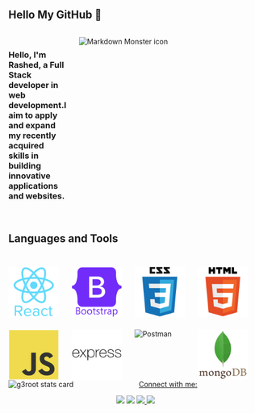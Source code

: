 ## Hello My GitHub 👋
<div style="display:flex;" >

### <p style="text-align:left">Hello, I'm Rashed, a Full Stack developer in web development.I aim to apply and expand my recently acquired skills in building innovative applications and websites.</p>

<img src="https://media.giphy.com/media/q8ld8Sk7WWyY0/giphy.gif"
     alt="Markdown Monster icon"
     style="float: right; margin-left: 25px;" width="1100"  />
</div>


## Languages and Tools

<a href="https://reactjs.org/" target="blank">
<img align="center" src="https://raw.githubusercontent.com/devicons/devicon/master/icons/react/react-original-wordmark.svg"style="float: left; margin-right: 25px;margin-top: 25px;" alt="React" height="100" width="100" />
</a>
<a href="https://getbootstrap.com" target="blank">
<img align="center" src="https://raw.githubusercontent.com/devicons/devicon/master/icons/bootstrap/bootstrap-plain-wordmark.svg" style="float: left; margin-right: 25px;margin-top: 25px;"alt="Bootstrap" height="100" width="100" />
</a>
<a href="https://www.w3schools.com/css/" target="blank">
<img align="center" src="https://raw.githubusercontent.com/devicons/devicon/master/icons/css3/css3-original-wordmark.svg" style="float: left; margin-right: 25px;margin-top: 25px;"alt="Css3" height="100" width="100" />
</a>
<a href="https://www.w3.org/html/" target="blank">
<img align="center" src="https://raw.githubusercontent.com/devicons/devicon/master/icons/html5/html5-original-wordmark.svg" style="float: left; margin-right: 25px;margin-top: 25px;"alt="Html5" height="100" width="100" />
</a>
<a href="https://developer.mozilla.org/en-US/docs/Web/JavaScript" target="blank">
<img align="center" src="https://raw.githubusercontent.com/devicons/devicon/master/icons/javascript/javascript-original.svg"style="float: left; margin-right: 25px;margin-top: 25px;" alt="JavaScript" height="100" width="100" />
</a>
<a href="https://expressjs.com" target="blank">
<img align="center" src="https://raw.githubusercontent.com/devicons/devicon/master/icons/express/express-original-wordmark.svg" style="float: left; margin-right: 25px;margin-top: 25px;"alt="React" height="100" width="100" />
</a>

<a href="https://postman.com" target="blank">
<img align="center" src="https://www.vectorlogo.zone/logos/getpostman/getpostman-icon.svg" alt="Postman"style="float: left; margin-right: 25px;margin-top: 25px;" height="100" width="100" />
</a>
<a href="https://www.mongodb.com/" target="blank">
<img align="center" src="https://raw.githubusercontent.com/devicons/devicon/master/icons/mongodb/mongodb-original-wordmark.svg"style="float: left; margin-right: 25px;margin-top: 25px;" alt="MongoDB" height="100" width="100" />
</a>
 <!-- 👨‍💻 All of my projects are available at [sss](https://rahuldkjain.github.io/gh-profile-readme-gener##-ator/) -->

## 

<div align="center">
  <a href="#">
<img src="https://streak-stats.demolab.com/?user=Rashedalfoqha" alt="g3root stats card" style="float: left;/>
</a>

</div>

## Connect with me:<a href="https://mail.google.com/mail/u/0/?hl=en&tf=cm&fs=1&to=rashedmohammadalfoqha@gmail.com">

<img src="https://camo.githubusercontent.com/71a0f4bfcf1f2220e2b1c246ac2ee681c47ee914d1c1f0e27a0e6c9ac2e9f134/68747470733a2f2f696d672e736869656c64732e696f2f62616467652f476d61696c2d4431343833363f7374796c653d666f722d7468652d6261646765266c6f676f3d676d61696c266c6f676f436f6c6f723d7768697465"/></a>
<a href="https://www.linkedin.com/in/rashed-alfoqha/">
<img src="https://camo.githubusercontent.com/591c02e8ff595d43e0b35b1b29aed639a7154b959cd8f8c854b9e176d885b094/68747470733a2f2f696d672e736869656c64732e696f2f62616467652f4c696e6b6564496e2d3030373742353f7374796c653d666f722d7468652d6261646765266c6f676f3d6c696e6b6564696e266c6f676f436f6c6f723d7768697465"/></a>
<a href="https://telegram.me/RashedAlfoqha"><img src="https://camo.githubusercontent.com/afaa74bcd8ebafeffb8c818bfa55e4b4923498b32ccbb1189fcc170fd43b490c/68747470733a2f2f696d672e736869656c64732e696f2f62616467652f54656c656772616d2d3243413545303f7374796c653d666f722d7468652d6261646765266c6f676f3d74656c656772616d266c6f676f436f6c6f723d7768697465"/>
<a href="https://twitter.com/Alfoqha_"><img src="https://camo.githubusercontent.com/0ac419eb4df53beeb48c20e036e8d66b075b28a56450d37427ee975d5e73ab75/68747470733a2f2f696d672e736869656c64732e696f2f62616467652f547769747465722d3144413146323f7374796c653d666f722d7468652d6261646765266c6f676f3d74776974746572266c6f676f436f6c6f723d7768697465"/></a></a>